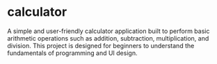 # calculator
A simple and user-friendly calculator application built to perform basic arithmetic operations such as addition, subtraction, multiplication, and division. This project is designed for beginners to understand the fundamentals of programming and UI design.
